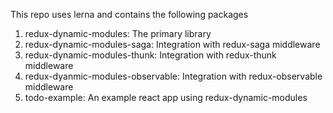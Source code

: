 This repo uses lerna and contains the following packages

1. redux-dynamic-modules: The primary library
1. redux-dynamic-modules-saga: Integration with redux-saga middleware
1. redux-dynamic-modules-thunk: Integration with redux-thunk middleware
1. redux-dyanmic-modules-observable: Integration with redux-observable middleware
1. todo-example: An example react app using redux-dynamic-modules
